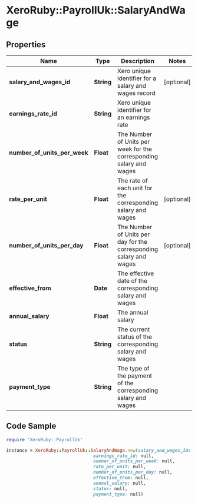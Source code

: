 # XeroRuby::PayrollUk::SalaryAndWage

## Properties

Name | Type | Description | Notes
------------ | ------------- | ------------- | -------------
**salary_and_wages_id** | **String** | Xero unique identifier for a salary and wages record | [optional] 
**earnings_rate_id** | **String** | Xero unique identifier for an earnings rate | 
**number_of_units_per_week** | **Float** | The Number of Units per week for the corresponding salary and wages | 
**rate_per_unit** | **Float** | The rate of each unit for the corresponding salary and wages | [optional] 
**number_of_units_per_day** | **Float** | The Number of Units per day for the corresponding salary and wages | [optional] 
**effective_from** | **Date** | The effective date of the corresponding salary and wages | 
**annual_salary** | **Float** | The annual salary | 
**status** | **String** | The current status of the corresponding salary and wages | 
**payment_type** | **String** | The type of the payment of the corresponding salary and wages | 

## Code Sample

```ruby
require 'XeroRuby::PayrollUk'

instance = XeroRuby::PayrollUk::SalaryAndWage.new(salary_and_wages_id: null,
                                 earnings_rate_id: null,
                                 number_of_units_per_week: null,
                                 rate_per_unit: null,
                                 number_of_units_per_day: null,
                                 effective_from: null,
                                 annual_salary: null,
                                 status: null,
                                 payment_type: null)
```


